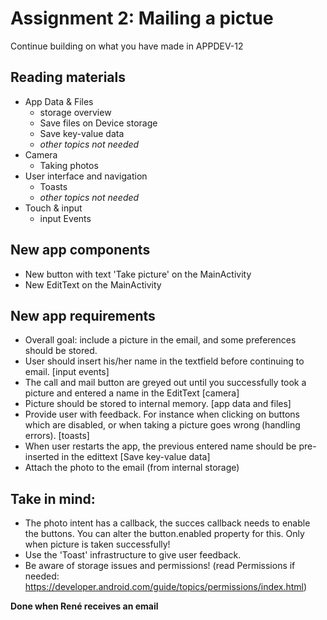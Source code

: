 # Assignment 2: Mailing a pictue
Continue building on what you have made in APPDEV-12

## Reading materials
- App Data & Files
  - storage overview
  - Save files on Device storage
  - Save key-value data
  - *other topics not needed*
- Camera
  - Taking photos
- User interface and navigation
  - Toasts
  - *other topics not needed*
- Touch & input
  - input Events

## New app components
- New button with text 'Take picture' on the MainActivity
- New EditText on the MainActivity

## New app requirements
- Overall goal: include a picture in the email, and some preferences should be stored.
- User should insert his/her name in the textfield before continuing to email. [input events]
- The call and mail button are greyed out until you successfully took a picture and entered a name in the EditText [camera] 
- Picture should be stored to internal memory.  [app data and files] 
- Provide user with feedback. For instance when clicking on buttons which are disabled, or when taking a picture goes wrong (handling errors). [toasts]
- When user restarts the app, the previous entered name should be pre-inserted in the edittext [Save key-value data]
- Attach the photo to the email (from internal storage)

## Take in mind:
- The photo intent has a callback, the succes callback needs to enable the buttons. You can alter the button.enabled property for this. Only when picture is taken successfully!
- Use the 'Toast' infrastructure to give user feedback. 
- Be aware of storage issues and permissions! (read Permissions if needed: https://developer.android.com/guide/topics/permissions/index.html)

**Done when René receives an email**
